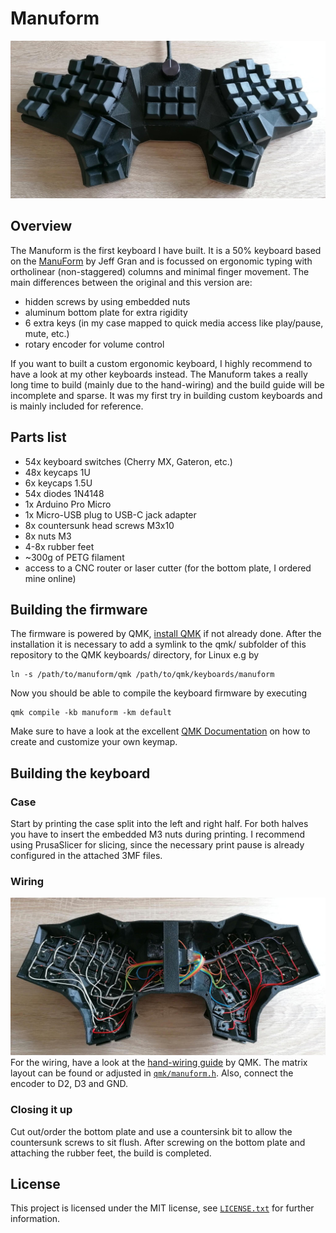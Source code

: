 # Manuform
![Manuform image](img/manuform.jpg)
## Overview
The Manuform is the first keyboard I have built. It is a 50% keyboard based on the [ManuForm](https://geekhack.org/index.php?topic=46015.0) by Jeff Gran and is focussed on ergonomic typing with ortholinear (non-staggered) columns and minimal finger movement.
The main differences between the original and this version are:
* hidden screws by using embedded nuts
* aluminum bottom plate for extra rigidity
* 6 extra keys (in my case mapped to quick media access like play/pause, mute, etc.)
* rotary encoder for volume control

If you want to built a custom ergonomic keyboard, I highly recommend to have a look at my other keyboards instead. The Manuform takes a really long time to build (mainly due to the hand-wiring) and the build guide will be incomplete and sparse. It was my first try in building custom keyboards and is mainly included for reference.

## Parts list
* 54x keyboard switches (Cherry MX, Gateron, etc.)
* 48x keycaps 1U
* 6x keycaps 1.5U
* 54x diodes 1N4148
* 1x Arduino Pro Micro
* 1x Micro-USB plug to USB-C jack adapter
* 8x countersunk head screws M3x10
* 8x nuts M3
* 4-8x rubber feet
* ~300g of PETG filament
* access to a CNC router or laser cutter (for the bottom plate, I ordered mine online)

## Building the firmware
The firmware is powered by QMK, [install QMK](https://docs.qmk.fm/#/newbs_getting_started) if not already done.
After the installation it is necessary to add a symlink to the qmk/ subfolder of this repository to the QMK keyboards/ directory, for Linux e.g by
```
ln -s /path/to/manuform/qmk /path/to/qmk/keyboards/manuform
```

Now you should be able to compile the keyboard firmware by executing
```
qmk compile -kb manuform -km default
```

Make sure to have a look at the excellent [QMK Documentation](https://docs.qmk.fm/#/newbs_building_firmware) on how to create and customize your own keymap.

## Building the keyboard
### Case
Start by printing the case split into the left and right half. For both halves you have to insert the embedded M3 nuts during printing. I recommend using PrusaSlicer for slicing, since the necessary print pause is already configured in the attached 3MF files.

### Wiring
![Manuform wiring](img/manuform-wiring.jpg)
For the wiring, have a look at the [hand-wiring guide](https://docs.qmk.fm/#/hand_wire) by QMK. The matrix layout can be found or adjusted in [`qmk/manuform.h`](qmk/manuform.h).
Also, connect the encoder to D2, D3 and GND.

### Closing it up
Cut out/order the bottom plate and use a countersink bit to allow the countersunk screws to sit flush. After screwing on the bottom plate and attaching the rubber feet, the build is completed.

## License
This project is licensed under the MIT license, see [`LICENSE.txt`](../LICENSE.txt) for further information.


